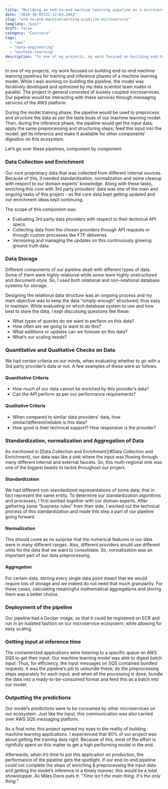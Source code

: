 ```yaml
---
title: "Building an end-to-end machine learning pipeline as a microservice"
date: "2020-30-05T22:12:03.284Z"
slug: "end-to-end-machinelearning-pipeline-microservice"
template: "post"
draft: false
category: "Coursera"
tags:
  - "aws"
  - "data-engineering"
  - "machine-learning"
description: "In one of my projects, my work focused on building end-to-end machine learning pipelines for training and inference phases of a machine learning model. Head over to this post for diving into those, component by component."
---
```


In one of my projects, my work focused on building end-to-end machine learning pipelines for training and inference phases of a machine learning model. While I was working on building the pipeline, the model was iteratively developed and optimized by my data scientist team mates in parallel. The project in general consisted of loosely coupled microservices. Our pipeline would be interacting with these services through messaging services of the AWS platform.

During the model training phase, the pipeline would be used to preprocess and structure the data as per the taste buds of our machine learning model. Then, during the inference phase, the pipeline would get the input data; apply the same preprocessing and structuring steps; feed this input into the model; get its inference and make it available for other components’ digestion on this ecosystem.

Let’s go over these pipelines, component by component:

### Data Collection and Enrichment
Our core proprietary data that was collected from different internal sources. Because of this, it needed standardization, normalization and some cleanup with respect to our domain experts’ knowledge. Along with these tasks, enriching this core with 3rd party providers’ data was one of the main and ongoing tasks of this project - as the core data kept getting updated and our enrichment ideas kept continuing.

The scope of this component was:

- Evaluating 3rd party data providers with respect to their technical API specs
- Collecting data from the chosen providers through API requests or through custom processes like FTP deliveries
- Versioning and managing the updates on this continuously growing ground truth data

### Data Storage
Different components of our pipeline dealt with different types of data. Some of them were highly relational while some were highly unstructured and document-style. So, I used both relational and non-relational database systems for storage.

Designing the relational data structure was an ongoing process and my main objective was to keep the data “simply-enough” structured; thus easy to maintain. While evaluating on which database system to use and how best to store the data, I kept discussing questions like these:

* What types of queries do we want to perform on this data?
* How often are we going to want to do this?
* What additions or updates can we foresee on this data?
* What’s our scaling needs?

### Quantitative and Qualitative Checks on Data
We had certain criteria on our minds, when evaluating whether to go with a 3rd party provider’s data or not. A few examples of these were as follows.
#### Quantitative Criteria
* How much of our data cannot be enriched by this provider’s data?
* Can the API perform as per our performance requirements?

#### Qualitative Criteria
* When compared to similar data providers’ data, how similar/different/reliable is this data?
* How good is their technical support? How responsive is the provider?


### Standardization, normalization and Aggregation of Data
As mentioned in [Data Collection and Enrichment](#Data Collection and Enrichment), our data was like a sink where the input was flowing through many different internal and external faucets. So, this multi-regional sink was one of the biggest beasts to tackle throughout our project.

#### Standardization
We had different non-standardized representations of some data; that in fact represent the same entity. To determine our standardization algorithms and processes; I first worked together with our domain experts. After gathering some “business rules” from their side, I worked out the technical process of this standardization and made this step a part of our pipeline going forward.

#### Normalization
This should come as no surprise that the numerical features in our data were in many different ranges. Also, different providers would use different units for the data that we want to consolidate. So, normalization was an important part of our data preprocessing.

#### Aggregation
For certain data, storing every single data point meant that we would require lots of storage and we indeed do not need that much granularity. For these cases, calculating meaningful mathematical aggregations and storing them was a better choice.

### Deployment of the pipeline
Our pipeline had a Docker image, so that it could be registered on ECR and run in an isolated fashion on our microservice ecosystem; while allowing for easy scaling.

### Getting input at inference time
The containerized applications were listening to a specific queue on AWS SQS to get their input. Our machine learning model was able to digest batch input. Thus, for efficiency, the input messages on SQS contained bundled requests. It was the pipeline’s job to unbundle these; do the preprocessing steps separately for each input; and when all the processing is done, bundle the data into a ready-to-be-consumed format and feed this as a batch into our model.

### Outputting the predictions
Our model’s predictions were to be consumed by other microservices on our ecosystem. Just like the input, this communication was also carried over AWS SQS messaging platform.

As a final note; this project opened my eyes to the reality of building machine learning applications. I experienced that 90% of our project was about getting the training data right. Because of this, most of the effort is rightfully spent on this matter to get a high performing model in the end.

Afterwards, when it’s time to put this application on production, the performance of the pipeline gets the spotlight. If our end-to-end pipeline could not complete the steps of enriching & preprocessing the input data and getting the model’s inference in a timely manner, this would be a total showstopper. As Miles Davis puts it: *"Time isn't the main thing. It's the only thing."*
